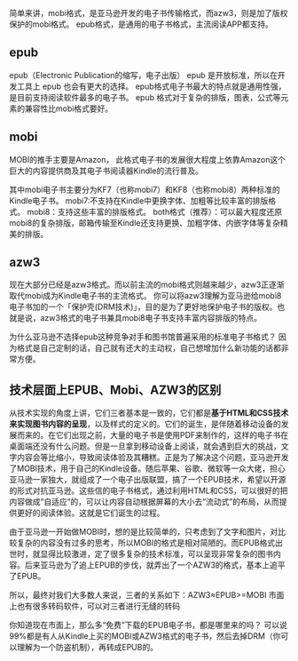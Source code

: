 简单来讲，mobi格式，是亚马逊开发的电子书传输格式，而azw3，则是加了版权保护的mobi格式。
epub格式，是通用的电子书格式，主流阅读APP都支持。


## epub
epub（Electronic Publication的缩写，电子出版）
epub 是开放标准，所以在开发工具上 epub 也会有更大的选择。
epub格式电子书最大的特点就是通用性强，是目前支持阅读软件最多的电子书。
epub 格式对于复杂的排版，图表，公式等元素的兼容性比mobi格式要好。

## mobi
MOBI的推手主要是Amazon， 此格式电子书的发展很大程度上依靠Amazon这个巨大的内容提供商及其电子书阅读器Kindle的流行普及。

其中mobi电子书主要分为KF7（也称mobi7）和KF8（也称mobi8）两种标准的Kindle电子书。
mobi7:不支持在Kindle中更换字体、加粗等比较丰富的排版格式。
mobi8：支持这些丰富的排版格式。
both格式（推荐）：可以最大程度还原mobi8的复杂排版，邮箱传输至Kindle还支持更换、加粗字体、内嵌字体等复杂精美的排版。


## azw3
现在大部分已经是azw3格式。而以前主流的mobi格式则越来越少，azw3正逐渐取代mobi成为Kindle电子书的主流格式。
你可以将azw3理解为亚马逊给mobi8电子书加的一个「保护壳(DRM技术)」，目的是为了更好地保护电子书的版权。也就是说，azw3格式的电子书兼具mobi8电子书支持丰富内容排版的特点。


为什么亚马逊不选择epub这种竞争对手和图书馆普遍采用的标准电子书格式？
因为格式是自己定制的话，自己就有还大的主动权，自己想增加什么新功能的话都非常方便。


## 技术层面上EPUB、Mobi、AZW3的区别
从技术实现的角度上讲，它们三者基本是一致的，它们都是**基于HTML和CSS技术来实现图书内容的呈现**，以及样式的定义的。它们的诞生，是伴随着移动设备的发展而来的。在它们出现之前，大量的电子书是使用PDF来制作的，这样的电子书在桌面端还没有什么问题。但是一旦拿到移动设备上阅读，就会遇到巨大的挑战，文字内容会等比缩小，导致阅读体验及其糟糕。正是为了解决这个问题，亚马逊开发了MOBI技术，用于自己的Kindle设备。随后苹果、谷歌、微软等一众大佬，担心亚马逊一家独大，就组成了一个电子出版联盟，搞了一个EPUB技术，希望以开源的形式对抗亚马逊。这些信的电子书格式，通过利用HTML和CSS，可以很好的把内容做成“自适应”的，可以让内容自动根据屏幕的大小去“流动式”的布局，从而提供更好的阅读体验。这就是它们诞生的过程。


由于亚马逊一开始做MOBI时，想的是比较简单的，只考虑到了文字和图片，对比较复杂的内容没有过多的思考，所以MOBI的格式是相对简陋的。而EPUB格式出世时，就显得比较激进，定了很多复杂的技术标准，可以呈现非常复杂的图书内容。后来亚马逊为了追上EPUB的步伐，就弄出了一个AZW3的格式，基本上追平了EPUB。


所以，最终对我们大多数人来说，三者的关系如下：AZW3≈EPUB>=MOBI
市面上也有很多转码软件，可以对三者进行无缝的转码


你知道现在市面上，那么多“免费”下载的EPUB电子书，都是哪里来的吗？
可以说99%都是有人从Kindle上买的MOBI或AZW3格式的电子书，然后去掉DRM（你可以理解为一个防盗机制），再转成EPUB的。